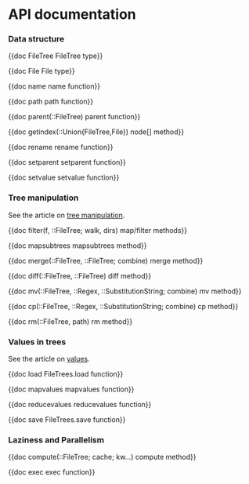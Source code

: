 # API documentation

### Data structure

{{doc FileTree FileTree type}}

{{doc File File type}}

{{doc name name function}}

{{doc path path function}}

{{doc parent(::FileTree) parent function}}

{{doc getindex(::Union{FileTree,File}) node[] method}}

{{doc rename rename function}}

{{doc setparent setparent function}}

{{doc setvalue setvalue function}}

### Tree manipulation

See the article on [tree manipulation](/tree-manipulation/).

{{doc filter(f, ::FileTree; walk, dirs) map/filter methods}}

{{doc mapsubtrees mapsubtrees method}}

{{doc merge(::FileTree, ::FileTree; combine) merge method}}

{{doc diff(::FileTree, ::FileTree) diff method}}

{{doc mv(::FileTree, ::Regex, ::SubstitutionString; combine) mv method}}

{{doc cp(::FileTree, ::Regex, ::SubstitutionString; combine) cp method}}

{{doc rm(::FileTree, path) rm method}}

### Values in trees

See the article on [values](/values).

{{doc load FileTrees.load function}}

{{doc mapvalues mapvalues function}}

{{doc reducevalues  reducevalues function}}

{{doc save FileTrees.save function}}

### Laziness and Parallelism

{{doc compute(::FileTree; cache; kw...) compute method}}

{{doc exec exec function}}
